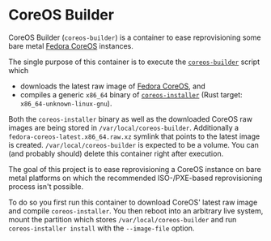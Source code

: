 CoreOS Builder
==============

CoreOS Builder (`coreos-builder`) is a container to ease reprovisioning some
bare metal [Fedora CoreOS][1] instances.

The single purpose of this container is to execute the [`coreos-builder`][2]
script which

* downloads the latest raw image of [Fedora CoreOS][1], and
* compiles a generic `x86_64` binary of [`coreos-installer`][3]
  (Rust target: `x86_64-unknown-linux-gnu`).

Both the `coreos-installer` binary as well as the downloaded CoreOS raw
images are being stored in `/var/local/coreos-builder`. Additionally a
`fedora-coreos-latest.x86_64.raw.xz` symlink that points to the latest
image is created. `/var/local/coreos-builder` is expected to be a volume.
You can (and probably should) delete this container right after execution.

The goal of this project is to ease reprovisioning a CoreOS instance on
bare metal platforms on which the recommended ISO-/PXE-based reprovisioning
process isn't possible.

To do so you first run this container to download CoreOS' latest raw image
and compile `coreos-installer`. You then reboot into an arbitrary live
system, mount the partition which stores `/var/local/coreos-builder`
and run `coreos-installer install` with the `--image-file` option.

[1]: https://getfedora.org/en/coreos/
[2]: ./src/usr/local/bin/coreos-builder
[3]: https://coreos.github.io/coreos-installer/
